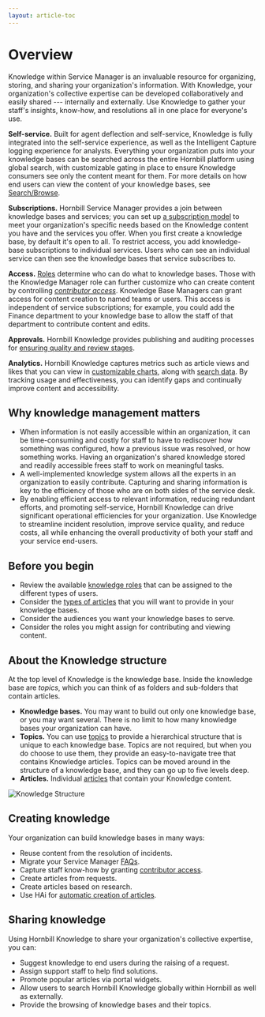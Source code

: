 ```yaml
---
layout: article-toc
---
```

# Overview
Knowledge within Service Manager is an invaluable resource for organizing, storing, and sharing your organization's information. With Knowledge, your organization's collective expertise can be developed collaboratively and easily shared --- internally and externally. Use Knowledge to gather your staff's insights, know-how, and resolutions all in one place for everyone's use.

**Self-service.** Built for agent deflection and self-service, Knowledge is fully integrated into the self-service experience, as well as the Intelligent Capture logging experience for analysts. Everything your organization puts into your knowledge bases can be searched across the entire Hornbill platform using global search, with customizable gating in place to ensure Knowledge consumers see only the content meant for them. For more details on how end users can view the content of your knowledge bases, see [Search/Browse](/search-and-browse).

**Subscriptions.** Hornbill Service Manager provides a join between knowledge bases and services; you can set up [a subscription model](/knowledge-bases/subscriptions) to meet your organization's specific needs based on the Knowledge content you have and the services you offer. When you first create a knowledge base, by default it's open to all. To restrict access, you add knowledge-base subscriptions to individual services. Users who can see an individual service can then see the knowledge bases that service subscribes to.

**Access.** [Roles](/servicemanager-config/setup/service-manager-roles#knowledge-roles) determine who can do what to knowledge bases. Those with the Knowledge Manager role can further customize who can create content by controlling [*contributor access*](/knowledge-bases/contributor-access). Knowledge Base Managers can grant access for content creation to named teams or users. This access is independent of service subscriptions; for example, you could add the Finance department to your knowledge base to allow the staff of that department to contribute content and edits.

**Approvals.** Hornbill Knowledge provides publishing and auditing processes for [ensuring quality and review stages](/knowledge-bases/activity-and-audit).

**Analytics.** Hornbill Knowledge captures metrics such as article views and likes that you can view in [customizable charts](/dashboard), along with [search data](/search-data). By tracking usage and effectiveness, you can identify gaps and continually improve content and accessibility.

## Why knowledge management matters
* When information is not easily accessible within an organization, it can be time-consuming and costly for staff to have to rediscover how something was configured, how a previous issue was resolved, or how something works. Having an organization's shared knowledge stored and readily accessible frees staff to work on meaningful tasks.
* A well-implemented knowledge system allows all the experts in an organization to easily contribute. Capturing and sharing information is key to the efficiency of those who are on both sides of the service desk.
* By enabling efficient access to relevant information, reducing redundant efforts, and promoting self-service, Hornbill Knowledge can drive significant operational efficiencies for your organization. Use Knowledge to streamline incident resolution, improve service quality, and reduce costs, all while enhancing the overall productivity of both your staff and your service end-users.

## Before you begin
* Review the available [knowledge roles](/servicemanager-config/setup/service-manager-roles#knowledge-roles) that can be assigned to the different types of users.
* Consider the [types of articles](/servicemanager-config/knowledge/article-types) that you will want to provide in your knowledge bases.
* Consider the audiences you want your knowledge bases to serve.
* Consider the roles you might assign for contributing and viewing content.

## About the Knowledge structure
At the top level of Knowledge is the knowledge base. Inside the knowledge base are *topics*, which you can think of as folders and sub-folders that contain articles.
* **Knowledge bases.** You may want to build out only one knowledge base, or you may want several. There is no limit to how many knowledge bases your organization can have.
* **Topics.** You can use [topics](/servicemanager-user-guide/knowledge/knowledge-bases/topic-structure) to provide a hierarchical structure that is unique to each knowledge base. Topics are not required, but when you do choose to use them, they provide an easy-to-navigate tree that contains Knowledge articles. Topics can be moved around in the structure of a knowledge base, and they can go up to five levels deep.
* **Articles.** Individual [articles](/servicemanager-user-guide/knowledge/knowledge-bases/articles) that contain your Knowledge content.

![Knowledge Structure](_books/servicemanager-user-guide/knowledge/images/knowledge-structure.png)

## Creating knowledge
Your organization can build knowledge bases in many ways:

* Reuse content from the resolution of incidents.
* Migrate your Service Manager [FAQs](/knowledge-bases/articles#moving-faqs-into-knowledge-bases).
* Capture staff know-how by granting [contributor access](/knowledge-bases/contributor-access).
* Create articles from requests.
* Create articles based on research.
* Use HAi for [automatic creation of articles](/hai/knowledge-generator).

## Sharing knowledge
Using Hornbill Knowledge to share your organization's collective expertise, you can:
* Suggest knowledge to end users during the raising of a request.
* Assign support staff to help find solutions.
* Promote popular articles via portal widgets.
* Allow users to search Hornbill Knowledge globally within Hornbill as well as externally.
* Provide the browsing of knowledge bases and their topics.